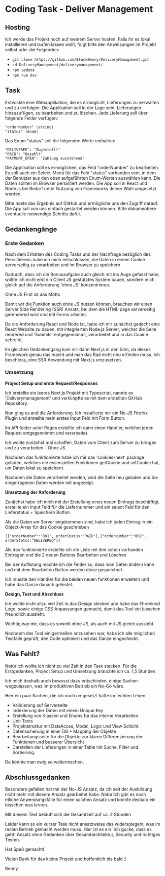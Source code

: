 # Coding Task - Deliver Management

## Hosting

Ich werde das Projekt noch auf meinem Server hosten.
Falls Ihr es lokal installieren und laufen lassen wollt, folgt bitte den Anweisungen im Projekt selbst oder die Folgenden:

- `git clone https://github.com/BlockBenny/DeliveryManagement.git`
- `cd DeliveryManagement/deliverymanagement/`
- `npm update`
- `npm run dev`

## Task

Entwickle eine Webapplikation, die es ermöglicht, Lieferungen zu verwalten und zu verfolgen. Die Applikation soll in der Lage sein, Lieferungen hinzuzufügen, zu bearbeiten und zu löschen. Jede Lieferung soll über folgende Felder verfügen:

```
"orderNumber" (string)
"status" (enum)
```

Das Enum "status" soll die folgenden Werte enthalten:

```
"DELIVERED": "Zugestellt"
"PAID": "Bezahlt"
"PAYMENT_OPEN": "Zahlung ausstehend"
```

Die Applikation soll es ermöglichen, das Feld "orderNumber" zu bearbeiten. Es soll auch ein Select-Menü für das Feld "status" vorhanden sein, in dem der Benutzer aus den oben aufgeführten Enum-Werten auswählen kann. Die Daten sollten im Browser persistiert werden. Die App soll in React und Node.js bei Bedarf unter Nutzung von Frameworks deiner Wahl umgesetzt werden.

Bitte hoste das Ergebnis auf GitHub und ermögliche uns den Zugriff darauf. Die App soll von uns einfach gestartet werden können. Bitte dokumentiere eventuelle notwendige Schritte dafür.

## Gedankengänge

### Erste Gedanken

Nach dem Erhalten des Coding Tasks und der Nachfrage bezüglich des Persistierens habe ich mich entschlossen, die Daten in einem Cookie serverseitig zu verarbeiten und im Browser zu speichern.

Dadurch, dass ich die Bonusaufgabe auch gleich mit ins Auge gefasst habe, wollte ich nicht erst ein Client JS gestütztes System bauen, sondern mich gleich auf die Anforderung 'ohne JS' konzentrieren.

Ohne JS First ist das Motto

Damit wir die Funktion auch ohne JS nutzen können, brauchen wir einen Server Side Rendering (SSR) Ansatz, bei dem die HTML page serverseitig gerendered wird und mit Forms arbeitet.

Da die Anforderung React und Node ist, habe ich mir zunächst gedacht eine React Website zu bauen, mit integrierten Node.js Server, welcher die Seite rendered und 'Submits' entgegennimmt, verarbeitet und in das Cookie schreibt.

Im gleichen Gedankengang kam mir dann Next.js in den Sinn, da dieses Framework genau das macht und man das Rad nicht neu erfinden muss. Ich beschloss, eine SSR Anwendung mit Next.js umzusetzen.

### Umsetzung

**Project Setup und erste Request/Responses**

Ich erstellte ein leeres Next.js Projekt mit Typescript, nannte es 'Deliverymanagement' und verkünpfte es mit dem erstellten GitHub Repository.

Nun ging es and die Anforderung. Ich installierte mir ein No-JS Firefox Plugin und erstellte mein erstes Input Feld mit Form Button.

Im API folder unter Pages erstellte ich dann einen Handler, welcher jeden Request entgegennimmt und verarbeitet.

Ich wollte zunächst mal schaffen, Daten vom Client zum Server zu bringen und zu verarbeiten - Ohne JS.

Nachdem das funktionierte habe ich mir das 'cookies-next' package geladen, welches die essenziellen Funktionen getCookie und setCookie hat, um Daten lokal zu speichern.

Nachdem die Daten verarbeitet werden, wird die Seite neu geladen und die eingetragenen Daten werden mit angezeigt.

**Umsetzung der Anforderung**

Zunächst habe ich mich mit der Erstellung eines neuen Eintrags beschäftigt, erstellte ein Input Feld für die Liefernummer und ein select Feld für den Lieferstatus + Speichern Button.

Als die Daten am Server angekommen sind, habe ich jeden Eintrag in ein Object-Array für das Cookie geschrieben

```
[{"orderNumber":"001", orderStatus:"PAID"},{"orderNumber":"002", orderStatus:"DELIVERED"}]
```

Als das funktionierte erstellte ich die Liste mit den schon vorhanden Einträgen und die 2 neuen Buttons Bearbeiten und Löschen.

Bei der Auflistung machte ich die Felder so, dass man Daten ändern kann und mit dem Bearbeiten Button werden diese gespeichert.

Ich musste den Handler für die beiden neuen funktionen erweitern und habe das Ganze danach getestet.

**Design, Test und Abschluss**

Ich wollte nicht allzu viel Zeit in das Design stecken und habe das Ehrenkind Logo, sowie einige CSS Anpassungen gemacht, damit das Tool ein bisschen freundlich aussieht.

Wichtig war mir, dass es sowohl ohne JS, als auch mit JS gleich aussieht.

Nachdem das Tool einigermaßen anzusehen war, habe ich alle möglichen Testfälle geprüft, den Code optimiert und das Ganze eingecheckt.

## Was Fehlt?

Natürlich wollte ich nicht zu viel Zeit in den Task stecken. Für die Erstgedanken, Project Setup und Umsetzung brauchte ich ca. 1,5 Stunden.

Ich mich deshalb auch bewusst dazu entschieden, einige Sachen wegzulassen, was im produktiven Betrieb ein No-Go wäre.

Hier ein paar Sachen, die ich noch umgesetzt hätte im 'echten Leben'

- Validierung auf Serverseite
- Indexierung der Daten mit einem Unique Key
- Erstellung von Klassen und Enums für das interne Verarbeiten
- Unit Tests
- Projektstruktur mit DataAcces, Model, Logic und View Schicht
- Datensicherung in einer DB + Mapping der Objekte
- Bearbeitungsseite für die Objekte zur klaren Differenzierung der Funktionen und besserer Übersicht
- Darstellen der Lieferungen in einer Table mit Suche, Filter und Sortierung.

Da könnte man ewig so weitermachen.

## Abschlussgedanken

Besonders gefallen hat mir der No-JS Ansatz, da ich seit der Ausbildung nicht mehr mit diesem Ansatz gearbeitet habe. Natürlich gibt es noch etliche Anwendungsfälle für einen solchen Ansatz und konnte deshalb ein bisschen was lernen.

Mit diesem Text beläuft sich die Gesamtzeit auf ca. 2 Stunden

Leider kann so ein kurzer Task nicht ansatzweise das widerspiegeln, was im realen Betrieb gemacht werden muss. Hier ist es ein 'Ich gucke, dass es geht' Ansatz ohne Gedanken über Gesamtarchitektur, Security und richtiges Testen.

Hat Spaß gemacht!

Vielen Dank für das kleine Projekt und hoffentlich bis bald :)

Benny
